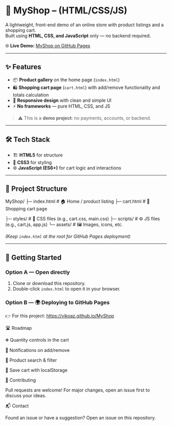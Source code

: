 # 🛒 MyShop – (HTML/CSS/JS)

A lightweight, front-end demo of an online store with product listings and a shopping cart.  
Built using **HTML, CSS, and JavaScript** only — no backend required.

🌐 **Live Demo:** [MyShop on GitHub Pages](https://vikoaz.github.io/MyShop/)

---

## ✨ Features
- 📦 **Product gallery** on the home page (`index.html`)  
- 🛍 **Shopping cart page** (`cart.html`) with add/remove functionality and totals calculation  
- 🎨 **Responsive design** with clean and simple UI  
- ⚡ **No frameworks** — pure HTML, CSS, and JS  

> ⚠️ This is a **demo project**: no payments, accounts, or backend.

---

## 🛠 Tech Stack
- 🏗 **HTML5** for structure  
- 🎨 **CSS3** for styling  
- ⚙️ **JavaScript (ES6+)** for cart logic and interactions  

---

## 📂 Project Structure
MyShop/
├─ index.html # 🏠 Home / product listing
├─ cart.html # 🛒 Shopping cart page

├─ styles/ # 🎨 CSS files (e.g., cart.css, main.css)
├─ scripts/ # ⚙️ JS files (e.g., cart.js, app.js)
└─ assets/ # 🖼 Images, icons, etc.

*(Keep `index.html` at the root for GitHub Pages deployment)*

---

## 🚀 Getting Started

### Option A — Open directly
1. Clone or download this repository.  
2. Double-click `index.html` to open it in your browser.  

### Option B — 🌍 Deploying to GitHub Pages
👉 For this project: https://vikoaz.github.io/MyShop

🛣 Roadmap

➕ Quantity controls in the cart

🔔 Notifications on add/remove

🔎 Product search & filter

💾 Save cart with localStorage

🤝 Contributing

Pull requests are welcome! For major changes, open an issue first to discuss your ideas.

📬 Contact

Found an issue or have a suggestion? Open an issue on this repository.
